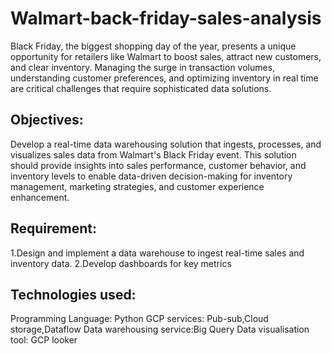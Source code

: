 # Walmart-back-friday-sales-analysis

Black Friday, the biggest shopping day of the year, presents a unique opportunity for
retailers like Walmart to boost sales, attract new customers, and clear inventory. Managing
the surge in transaction volumes, understanding customer preferences, and optimizing
inventory in real time are critical challenges that require sophisticated data solutions.



## Objectives:

Develop a real-time data warehousing solution that ingests, processes, and visualizes sales
data from Walmart's Black Friday event. This solution should provide insights into sales
performance, customer behavior, and inventory levels to enable data-driven decision-making
for inventory management, marketing strategies, and customer experience enhancement.


## Requirement:

1.Design and implement a data warehouse to ingest real-time sales and
inventory data.
2.Develop dashboards for key metrics


## Technologies used:

Programming Language:    Python
GCP services:            Pub-sub,Cloud storage,Dataflow
Data warehousing service:Big Query
Data visualisation tool: GCP looker
